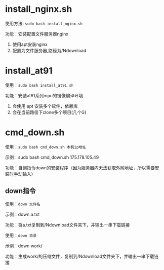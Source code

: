 
# install_nginx.sh
使用方法: `sudo bash install_nginx.sh`
		
功能：安装配置文件服务器nginx
1. 使用apt安装nginx
2. 配置为文件服务器,路径为/Ndownload


# install_at91
使用：`sudo bash install_at91.sh`

功能：安装at91系列mpu的镜像编译环境
1. 会使用 apt 安装多个软件，依赖库
2. 会在当前路径下clone多个项目(几个G)


# cmd_down.sh
使用：`sudo bash cmd_down.sh 本机ip地址`

示例：sudo bash cmd_down.sh 175.178.105.49

功能：自创指令down的安装程序（因为服务器内无法获取外网地址，所以需要安装时手动输入）

## down指令
使用：`down 文件名`

示例：down a.txt

功能：将a.txt复制到/Ndownload文件夹下，并输出一串下载链接

使用：`down 目录`

示例：down work/

功能：生成work/的压缩文件，复制到/Ndownload文件夹下，并输出一串下载链接